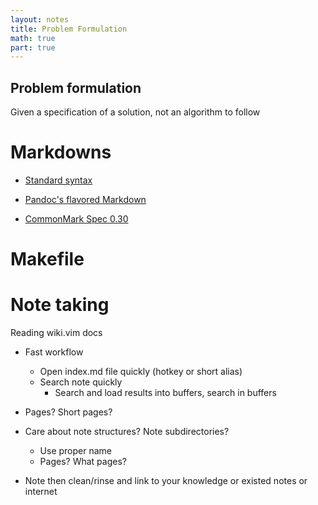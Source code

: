 ```yaml
---
layout: notes
title: Problem Formulation
math: true
part: true
---
```

## Problem formulation
Given a specification of a solution, not an algorithm to follow

# Markdowns

- [Standard syntax](markdowns/syntax.md)

- [Pandoc's flavored Markdown](markdowns/pandoc-flavored.md)

- [CommonMark Spec 0.30](markdowns/commonmark-spec.md)

# Makefile

# Note taking

Reading wiki.vim docs

- Fast workflow
  + Open index.md file quickly (hotkey or short alias)
  + Search note quickly
    * Search and load results into buffers, search in buffers
- Pages? Short pages?
- Care about note structures? Note subdirectories?
  + Use proper name
  + Pages? What pages?

- Note then clean/rinse and link to your knowledge or existed notes or internet
